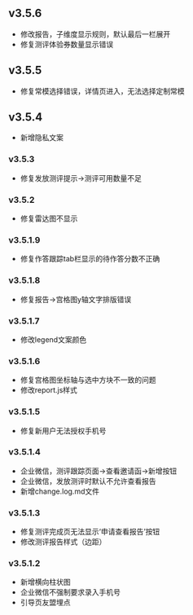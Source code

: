 ## v3.5.6
- 修改报告，子维度显示规则，默认最后一栏展开
- 修复测评体验券数量显示错误
## v3.5.5
- 修复常模选择错误，详情页进入，无法选择定制常模
## v3.5.4
- 新增隐私文案
### v3.5.3
- 修复发放测评提示->测评可用数量不足
### v3.5.2
- 修复雷达图不显示
### v3.5.1.9
- 修复作答跟踪tab栏显示的待作答分数不正确
### v3.5.1.8
- 修复报告->宫格图y轴文字排版错误
### v3.5.1.7
- 修改legend文案颜色
### v3.5.1.6
- 修复宫格图坐标轴与选中方块不一致的问题
- 修改report.js样式
### v3.5.1.5
- 修复新用户无法授权手机号
### v3.5.1.4
- 企业微信，测评跟踪页面->查看邀请函->新增按钮
- 企业微信，发放测评时默认不允许查看报告
- 新增change.log.md文件
### v3.5.1.3
- 修复测评完成页无法显示‘申请查看报告’按钮
- 修改测评报告样式（边距）
### v3.5.1.2
- 新增横向柱状图
- 企业微信不强制要求录入手机号
- 引导页友盟埋点
